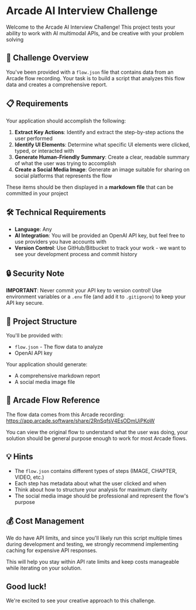 # Arcade AI Interview Challenge

Welcome to the Arcade AI Interview Challenge! This project tests your ability to work with AI multimodal APIs, and be creative with your problem solving

## 🎯 Challenge Overview

You've been provided with a `flow.json` file that contains data from an Arcade flow recording. Your task is to build a script that analyzes this flow data and creates a comprehensive report.

## 📋 Requirements

Your application should accomplish the following:

1. **Extract Key Actions**: Identify and extract the step-by-step actions the user performed
2. **Identify UI Elements**: Determine what specific UI elements were clicked, typed, or interacted with
3. **Generate Human-Friendly Summary**: Create a clear, readable summary of what the user was trying to accomplish
4. **Create a Social Media Image**: Generate an image suitable for sharing on social platforms that represents the flow

These items should be then displayed in a **markdown file** that can be committed in your project

## 🛠️ Technical Requirements

- **Language**: Any
- **AI Integration**: You will be provided an OpenAI API key, but feel free to use providers you have accounts with
- **Version Control**: Use GitHub/Bitbucket to track your work - we want to see your development process and commit history

## 🔒 Security Note

**IMPORTANT**: Never commit your API key to version control! Use environment variables or a `.env` file (and add it to `.gitignore`) to keep your API key secure.

## 📁 Project Structure

You'll be provided with:
- `flow.json` - The flow data to analyze
- OpenAI API key 


Your application should generate:
- A comprehensive markdown report
- A social media image file

## 🎨 Arcade Flow Reference

The flow data comes from this Arcade recording: https://app.arcade.software/share/2RnSqfsV4EsODmUiPKoW

You can view the original flow to understand what the user was doing, your solution should be general purpose enough to work for most Arcade flows.

## 💡 Hints

- The `flow.json` contains different types of steps (IMAGE, CHAPTER, VIDEO, etc.)
- Each step has metadata about what the user clicked and when
- Think about how to structure your analysis for maximum clarity
- The social media image should be professional and represent the flow's purpose

## 💰 Cost Management

We do have API limits, and since you'll likely run this script multiple times during development and testing, we strongly recommend implementing caching for expensive API responses.

This will help you stay within API rate limits and keep costs manageable while iterating on your solution.


## Good luck! 
We're excited to see your creative approach to this challenge.